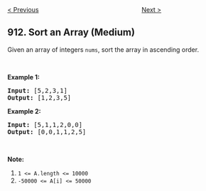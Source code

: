 <!--|This file generated by command(leetcode description); DO NOT EDIT.    |-->
<!--+----------------------------------------------------------------------+-->
<!--|@author    Openset <openset.wang@gmail.com>                           |-->
<!--|@link      https://github.com/openset                                 |-->
<!--|@home      https://github.com/openset/leetcode                        |-->
<!--+----------------------------------------------------------------------+-->

[< Previous](https://github.com/openset/leetcode/tree/master/problems/online-election "Online Election")
　　　　　　　　　　　　　　　　
[Next >](https://github.com/openset/leetcode/tree/master/problems/cat-and-mouse "Cat and Mouse")

## 912. Sort an Array (Medium)

<p>Given an array of integers <code>nums</code>, sort the array in ascending order.</p>

<p>&nbsp;</p>

<ol>
</ol>

<p><strong>Example 1:</strong></p>

<pre>
<strong>Input:</strong>&nbsp;[5,2,3,1]
<strong>Output:</strong> [1,2,3,5]
</pre>

<p><strong>Example 2:</strong></p>

<pre>
<strong>Input: </strong>[5,1,1,2,0,0]
<strong>Output: </strong>[0,0,1,1,2,5]
</pre>

<p>&nbsp;</p>

<p><strong>Note:</strong></p>

<ol>
	<li><code>1 &lt;= A.length &lt;= 10000</code></li>
	<li><code>-50000 &lt;= A[i] &lt;= 50000</code></li>
</ol>
